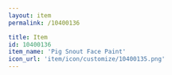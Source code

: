 ```yaml
---
layout: item
permalink: /10400136

title: Item
id: 10400136
item_name: 'Pig Snout Face Paint'
icon_url: 'item/icon/customize/10400135.png'
---
```


